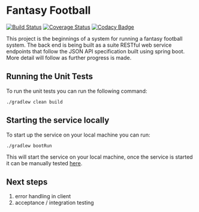 # Fantasy Football

[![Build Status](https://travis-ci.org/michaelruocco/fantasy-football.svg?branch=master)](https://travis-ci.org/michaelruocco/fantasy-football)
[![Coverage Status](https://coveralls.io/repos/github/michaelruocco/fantasy-football/badge.svg?branch=master)](https://coveralls.io/github/michaelruocco/fantasy-football?branch=master)
[![Codacy Badge](https://api.codacy.com/project/badge/Grade/f0cc4e9688ab4d64afbb5c19c61b7a93)](https://www.codacy.com/app/michaelruocco/fantasy-football?utm_source=github.com&amp;utm_medium=referral&amp;utm_content=michaelruocco/fantasy-football&amp;utm_campaign=Badge_Grade)

This project is the beginnings of a system for running a fantasy football system. The back
end is being built as a suite RESTful web service endpoints that follow the JSON API specification
built using spring boot. More detail will follow as further progress is made.

## Running the Unit Tests

To run the unit tests you can run the following command:

```
./gradlew clean build
```

## Starting the service locally

To start up the service on your local machine you can run:

```
./gradlew bootRun
```

This will start the service on your local machine, once the service is started it can
be manually tested [here](http://localhost:8080/swagger-ui.html).

## Next steps

1. error handling in client
2. acceptance / integration testing